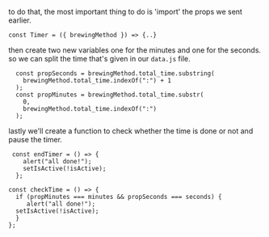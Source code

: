 to do that, the most important thing to do is 'import' the props we sent earlier.

`const Timer = ({ brewingMethod }) => {..}`

then create two new variables one for the minutes and one for the seconds.
so we can split the time that's given in our `data.js` file.
```
  const propSeconds = brewingMethod.total_time.substring(
    brewingMethod.total_time.indexOf(":") + 1
  );
  const propMinutes = brewingMethod.total_time.substr(
    0,
    brewingMethod.total_time.indexOf(":")
  );
```
lastly we'll create a function to check whether the time is done or not and pause the timer.
```
 const endTimer = () => {
    alert("all done!");
    setIsActive(!isActive);
  };
  ```
  ```
  const checkTime = () => {
    if (propMinutes === minutes && propSeconds === seconds) {
       alert("all done!");
    setIsActive(!isActive);
    }
  };
  ```
